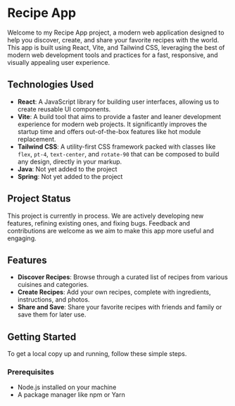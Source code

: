 # Recipe App

Welcome to my Recipe App project, a modern web application designed to help you discover, create, and share your favorite recipes with the world. This app is built using React, Vite, and Tailwind CSS, leveraging the best of modern web development tools and practices for a fast, responsive, and visually appealing user experience.

## Technologies Used

- **React**: A JavaScript library for building user interfaces, allowing us to create reusable UI components.
- **Vite**: A build tool that aims to provide a faster and leaner development experience for modern web projects. It significantly improves the startup time and offers out-of-the-box features like hot module replacement.
- **Tailwind CSS**: A utility-first CSS framework packed with classes like `flex`, `pt-4`, `text-center`, and `rotate-90` that can be composed to build any design, directly in your markup.
- **Java**: Not yet added to the project
- **Spring**: Not yet added to the project

## Project Status

This project is currently in process. We are actively developing new features, refining existing ones, and fixing bugs. Feedback and contributions are welcome as we aim to make this app more useful and engaging.

## Features

- **Discover Recipes**: Browse through a curated list of recipes from various cuisines and categories.
- **Create Recipes**: Add your own recipes, complete with ingredients, instructions, and photos.
- **Share and Save**: Share your favorite recipes with friends and family or save them for later use.

## Getting Started

To get a local copy up and running, follow these simple steps.

### Prerequisites

- Node.js installed on your machine
- A package manager like npm or Yarn

